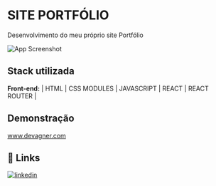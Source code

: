 
# SITE PORTFÓLIO

Desenvolvimento do meu próprio site Portfólio 

![App Screenshot](https://media-exp1.licdn.com/dms/image/C4D22AQHU54cY4KZcNg/feedshare-shrink_2048_1536/0/1664751358916?e=1667433600&v=beta&t=oxMK7VQnC-x28w-nhiXm9lRP7hFhYwm9QqZCqLrz3us)
## Stack utilizada

**Front-end:** | HTML | CSS MODULES | JAVASCRIPT |  REACT | REACT ROUTER |



## Demonstração

www.devagner.com


## 🔗 Links

[![linkedin](https://img.shields.io/badge/linkedin-0A66C2?style=for-the-badge&logo=linkedin&logoColor=white)](https://www.linkedin.com/in/wagner-guimar%C3%A3es-709b66236/)
